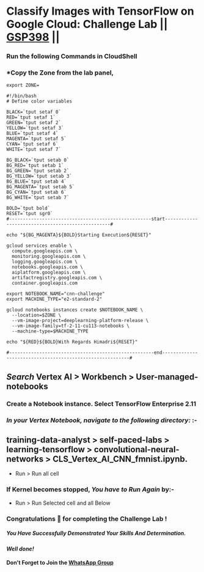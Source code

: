 # Classify Images with TensorFlow on Google Cloud: Challenge Lab || [GSP398](https://www.cloudskillsboost.google/course_templates/646/labs/476328) ||

### Run the following Commands in CloudShell
### *Copy the Zone from the lab panel,
```
export ZONE=
```

```
#!/bin/bash
# Define color variables

BLACK=`tput setaf 0`
RED=`tput setaf 1`
GREEN=`tput setaf 2`
YELLOW=`tput setaf 3`
BLUE=`tput setaf 4`
MAGENTA=`tput setaf 5`
CYAN=`tput setaf 6`
WHITE=`tput setaf 7`

BG_BLACK=`tput setab 0`
BG_RED=`tput setab 1`
BG_GREEN=`tput setab 2`
BG_YELLOW=`tput setab 3`
BG_BLUE=`tput setab 4`
BG_MAGENTA=`tput setab 5`
BG_CYAN=`tput setab 6`
BG_WHITE=`tput setab 7`

BOLD=`tput bold`
RESET=`tput sgr0`
#----------------------------------------------------start--------------------------------------------------#

echo "${BG_MAGENTA}${BOLD}Starting Execution${RESET}"

gcloud services enable \
  compute.googleapis.com \
  monitoring.googleapis.com \
  logging.googleapis.com \
  notebooks.googleapis.com \
  aiplatform.googleapis.com \
  artifactregistry.googleapis.com \
  container.googleapis.com

export NOTEBOOK_NAME="cnn-challenge"
export MACHINE_TYPE="e2-standard-2"

gcloud notebooks instances create $NOTEBOOK_NAME \
  --location=$ZONE \
  --vm-image-project=deeplearning-platform-release \
  --vm-image-family=tf-2-11-cu113-notebooks \
  --machine-type=$MACHINE_TYPE

echo "${RED}${BOLD}With Regards Himadri${RESET}"

#-----------------------------------------------------end----------------------------------------------------------#
```

## *Search* Vertex AI > Workbench > User-managed-notebooks 
### Create a Notebook instance. Select TensorFlow Enterprise 2.11

### *In your Vertex Notebook, navigate to the following directory:* :-  
## training-data-analyst > self-paced-labs > learning-tensorflow > convolutional-neural-networks > CLS_Vertex_AI_CNN_fmnist.ipynb.
* Run > Run all cell

### If Kernel becomes stopped, *You have to Run Again* by:- 
* Run > Run Selected cell and all Below









### Congratulations 🎉 for completing the Challenge Lab !

##### *You Have Successfully Demonstrated Your Skills And Determination.*

#### *Well done!*

#### Don't Forget to Join the [WhatsApp Group](https://chat.whatsapp.com/CcX9gXycV1lKmOjnZQCk7g) 
